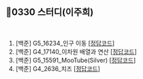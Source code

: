 ## 📘0330 스터디(이주희)
</br>

1. [백준] G5_16234_인구 이동 [[정답코드](인구이동.java)]
2. [백준] G4_17140_이차원 배열과 연산 [[정답코드](이차원배열과연산.java)]
3. [백준] G5_15591_MooTube(Silver) [[정답코드](MooTube.java)]
4. [백준] G4_2636_치즈 [[정답코드](치즈.java)]
